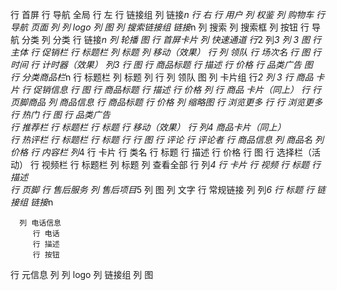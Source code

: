 行 首屏
   行 导航 全局
      行 左
         行 链接组
            列 链接*n
      行 右
         行 用户
            列 权鉴
            列 购物车
   行 导航 页面
      列
        列 logo
        列 图
      列 搜索链接组
         链接*n
      列 搜索
         列 搜索框
         列 按钮
   行 导航 分类
      列 分类
         行 链接*n
      列 轮播
         图
   行 首屏卡片
      列 快速通道
         行*2
            列*3
      列 *3
         图
行 主体
   行 促销栏
      行 标题栏
         列 标题
         列 移动（效果）
      行 
         列 领队
           行 场次名
           行 图
           行 时间
           行 计时器（效果）
         列*3
           行 图
           行 商品标题
           行 描述
           行 价格
      行 品类广告 
         图   
   行 分类商品栏*n
      行 标题栏
         列 标题
         列 
      行 
         列 领队
            图
         列 卡片组 
            行*2
              列 *3
                行 商品 卡片
                   行 促销信息
                   行 图
                   行 商品标题
                   行 描述
                   行 价格
              列
                行 商品 卡片（同上）
                行 
                   行 页脚商品
                      列 商品信息
                         行 商品标题
                         行 价格
                      列 缩略图
                   行 浏览更多
                      行 
                        行 浏览更多
                        行 热门
                        行 图
       行 品类广告                
   行 推荐栏
      行 标题栏
         行 标题
         行 移动（效果）
      行
         列*4 
          商品卡片（同上）  
   行 热评栏
      行 标题栏
         行 标题
      行
         行 图
         行 评论
         行 评论者
         行 商品信息
            列 商品名
            列 价格
   行 内容栏
      列*4
       行 卡片
         行 类名
         行 标题
         行 描述
         行 价格
         行 图
         行 选择栏（活动）
   行 视频栏
      行 标题栏
         列 标题
         列 查看全部
      行
         列*4
           行 卡片
             行 视频
             行 标题
             行 描述  
行 页脚
   行 售后服务
      列 售后项目*5
         列 图
         列 文字
   行 常规链接
      列 
         列*6
          行 标题
          行 链接组
             链接*n

      列 电话信息
         行 电话
         行 描述
         行 按钮
   行 元信息
      列
       列 logo
       列 链接组
      列
       图
